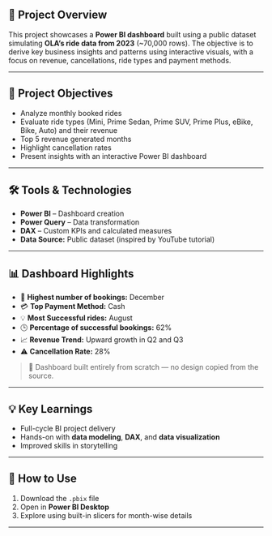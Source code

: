 ## 📌 Project Overview  
This project showcases a **Power BI dashboard** built using a public dataset simulating **OLA’s ride data from 2023** (~70,000 rows). The objective is to derive key business insights and patterns using interactive visuals, with a focus on revenue, cancellations, ride types and payment methods.

---

## 🎯 Project Objectives  
- Analyze monthly booked rides
- Evaluate ride types (Mini, Prime Sedan, Prime SUV, Prime Plus, eBike, Bike, Auto) and their revenue  
- Top 5 revenue generated months
- Highlight cancellation rates 
- Present insights with an interactive Power BI dashboard

---

## 🛠️ Tools & Technologies  
- **Power BI** – Dashboard creation  
- **Power Query** – Data transformation  
- **DAX** – Custom KPIs and calculated measures  
- **Data Source:** Public dataset (inspired by YouTube tutorial)

---

## 📊 Dashboard Highlights  
- 🚗 **Highest number of bookings:** December
- 💳 **Top Payment Method:** Cash  
- 💡 **Most Successful rides:** August 
- 🕒 **Percentage of successful bookings:** 62%  
- 📈 **Revenue Trend:** Upward growth in Q2 and Q3
- ⚠️ **Cancellation Rate:** 28%

> 🧠 Dashboard built entirely from scratch — no design copied from the source.

---

## 💡 Key Learnings  
- Full-cycle BI project delivery  
- Hands-on with **data modeling**, **DAX**, and **data visualization**  
- Improved skills in storytelling

---

## 📎 How to Use  
1. Download the `.pbix` file  
2. Open in **Power BI Desktop**  
3. Explore using built-in slicers for month-wise details

---
